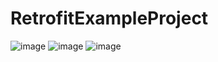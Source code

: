 # RetrofitExampleProject
![image](https://user-images.githubusercontent.com/45011195/120821396-1b447100-c55e-11eb-995f-815bb746c23d.png)
![image](https://user-images.githubusercontent.com/45011195/120821431-213a5200-c55e-11eb-83b4-e3049fd274c3.png)
![image](https://user-images.githubusercontent.com/45011195/120821465-27303300-c55e-11eb-942e-f3a2692d747a.png)
